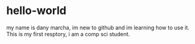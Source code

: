 # hello-world
my name is dany marcha, im new to github and im learning how to use it. This is my first resptory, i am a comp sci student.
